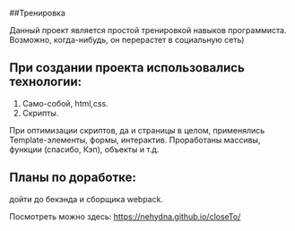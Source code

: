 ##Тренировка

Данный проект является простой тренировкой навыков программиста.  
Возможно, когда-нибудь, он перерастет в социальную сеть)  

## При создании проекта использовались технологии:

1. Само-собой, html,css.
2. Скрипты. 

При оптимизации скриптов, да и страницы в целом, применялись Template-элементы, формы, интерактив. Проработаны массивы, функции (спасибо, Кэп), объекты и т.д.

## Планы по доработке:  

дойти до бекэнда и сборщика webpack.


Посмотреть можно здесь: https://nehydna.github.io/closeTo/

